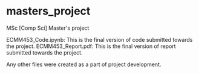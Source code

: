 # masters_project
MSc [Comp Sci] Master's project

ECMM453_Code.ipynb: This is the final version of code submitted towards the project.
ECMM453_Report.pdf: This is the final version of report submitted towards the project.

Any other files were created as a part of project development.
